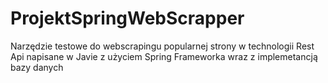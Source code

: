 # ProjektSpringWebScrapper
Narzędzie testowe do webscrapingu popularnej strony w technologii Rest Api napisane w Javie z użyciem Spring Frameworka wraz z implemetancją bazy danych

